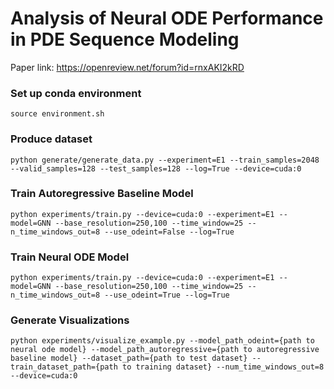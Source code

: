 # Analysis of Neural ODE Performance in PDE Sequence Modeling

Paper link: https://openreview.net/forum?id=rnxAKI2kRD 

### Set up conda environment

`source environment.sh`

### Produce dataset
`python generate/generate_data.py --experiment=E1 --train_samples=2048 --valid_samples=128 --test_samples=128 --log=True --device=cuda:0`

###  Train Autoregressive Baseline Model

`python experiments/train.py --device=cuda:0 --experiment=E1 --model=GNN --base_resolution=250,100 --time_window=25 --n_time_windows_out=8 --use_odeint=False --log=True`

### Train Neural ODE Model

`python experiments/train.py --device=cuda:0 --experiment=E1 --model=GNN --base_resolution=250,100 --time_window=25 --n_time_windows_out=8 --use_odeint=True --log=True`

### Generate Visualizations

`python experiments/visualize_example.py --model_path_odeint={path to neural ode model} --model_path_autoregressive={path to autoregressive baseline model} --dataset_path={path to test dataset} --train_dataset_path={path to training dataset} --num_time_windows_out=8 --device=cuda:0`

